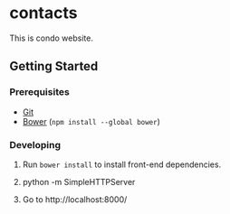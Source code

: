 # contacts

This is condo website.

## Getting Started

### Prerequisites

- [Git](https://git-scm.com/)
- [Bower](bower.io) (`npm install --global bower`)

### Developing

1. Run `bower install` to install front-end dependencies.

2. python -m SimpleHTTPServer

3. Go to http://localhost:8000/

